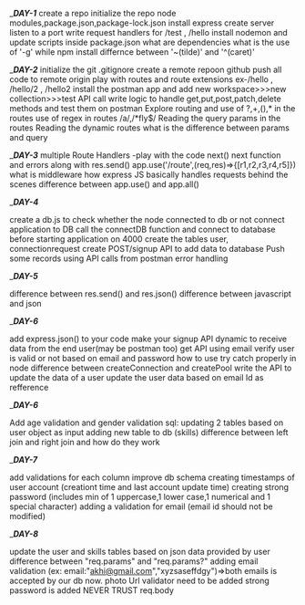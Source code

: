 ________________________________________________________DAY-1_______________________________________________________
create a repo
initialize the repo
node modules,package.json,package-lock.json
install express
create server
listen to a port
write request handlers for /test , /hello
install nodemon and update scripts inside package.json
what are dependencies
what is the use of '-g' while npm install
differnce between '~(tilde)' and '^(caret)'

________________________________________________________DAY-2_______________________________________________________
initialize the git 
.gitignore
create a remote repoon github
push all code to remote origin
play with routes and route extensions ex-/hello , /hello/2 , /hello2
install the postman app and add new workspace>>>new collection>>>test API call
write logic to handle get,put,post,patch,delete methods and test them on postman
Explore routing and use of ?,+,(),* in the routes
use of regex in routes /a/,/*fly$/
Reading the query params in the routes 
Reading the dynamic routes
what is the difference between params and query

________________________________________________________DAY-3_______________________________________________________
multiple Route Handlers -play with the code
next()
next function and errors along with res.send()
app.use('/route',(req,res)=>{[r1,r2,r3,r4,r5]})
what is middleware
how express JS basically handles requests behind the scenes
difference between app.use() and app.all()

________________________________________________________DAY-4_______________________________________________________

create a db.js to check whether the node connected to db or not
connect application to DB
call the connectDB function and connect to database before starting application on 4000
create the tables user, connectionrequest
create POST/signup API to add data to database
Push some records using API calls from postman
error handling 

________________________________________________________DAY-5_______________________________________________________

difference between res.send() and res.json()
difference between javascript and json

________________________________________________________DAY-6_______________________________________________________

add express.json() to your code
make your signup API dynamic to receive data from the end user(may be postman too)
get API using email
verify user is valid or not based on email and password
how to use try catch properly in node
difference between createConnection and createPool
write the API to update the data of a user
update the user data based on email Id as refference

________________________________________________________DAY-6_______________________________________________________

Add age validation and gender validation
sql: updating 2 tables based on user object as input
adding new table to db (skills)
difference between left join and right join and how do they work

________________________________________________________DAY-7_______________________________________________________

add validations for each column
improve db schema 
creating timestamps of user account (creationt time and last account update time)
creating strong password (includes min of 1 uppercase,1 lower case,1 numerical and 1 special character)
adding a validation for email (email id should not be modified)

________________________________________________________DAY-8_______________________________________________________

update the user and skills tables based on json data provided by user
difference between "req.params" and "req.params?"
adding email validation (ex: email:"akhi@gmail.com","xyzsaseffdgy")=>both emails is accepted by our db now.
photo Url validator need to be added
strong password is added
NEVER TRUST req.body
